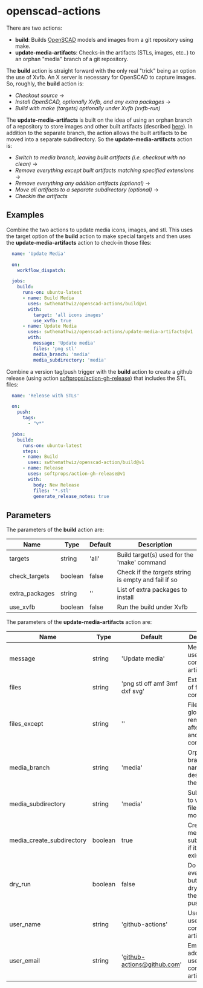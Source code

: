 # openscad-actions

There are two actions:

  - **build**: Builds [OpenSCAD](https://openscad.org) models and images from a git repository using make.
  - **update-media-artifacts**: Checks-in the artifacts (STLs, images, etc..) to an
    orphan "media" branch of a git repository.

The **build** action is straight forward with the only real "trick" being an option the use
of Xvfb. An X server is necessary for OpenSCAD to capture images. So, roughly, the **build**
action is:

  - *Checkout source* &rarr;
  - *Install OpenSCAD, optionally Xvfb, and any extra packages* &rarr;
  - *Build with make (targets) optionally under Xvfb (xvfb-run)*

The **update-media-artifacts** is built on the idea of using an orphan branch of a repository
to store images and other built artifacts (described [here](https://medium.com/@minamimunakata/how-to-store-images-for-use-in-readme-md-on-github-9fb54256e951)).
In addition to the separate branch, the action allows the built artifacts to be
moved into a separate subdirectory. So the **update-media-artifacts** action is:

  - *Switch to media branch, leaving built artifacts (i.e. checkout with no clean)* &rarr;
  - *Remove everything except built artifacts matching specified extensions* &rarr;
  - *Remove everything any addition artifacts (optional)* &rarr;
  - *Move all artifacts to a separate subdirectory (optional)* &rarr;
  - *Checkin the artifacts*

## Examples

Combine the two actions to update media icons, images, and stl. This uses the target
option of the **build** action to make special targets and then uses the **update-media-artifacts**
action to check-in those files:

```yaml
  name: 'Update Media'

  on:
    workflow_dispatch: 

  jobs:
    build:
      runs-on: ubuntu-latest
      - name: Build Media
        uses: swthemathwiz/openscad-actions/build@v1
        with:
          target: 'all icons images'
          use_xvfb: true
      - name: Update Media
        uses: swthemathwiz/openscad-actions/update-media-artifacts@v1
        with:
          message: 'Update media'
          files: 'png stl'
          media_branch: 'media'
          media_subdirectory: 'media'
```

Combine a version tag/push trigger with the **build** action to create a github
release (using action [softprops/action-gh-release](https://github.com/softprops/action-gh-release))
that includes the STL files: 

```yaml
  name: 'Release with STLs'

  on:
    push:
      tags:
        - "v*"

  jobs:
    build:
      runs-on: ubuntu-latest
      steps:
      - name: Build
        uses: swthemathwiz/openscad-action/build@v1
      - name: Release
        uses: softprops/action-gh-release@v1
        with:
          body: New Release
          files: '*.stl'
          generate_release_notes: true
```

## Parameters

The parameters of the **build** action are:

| Name                      | Type    | Default        | Description                                                    |
| ------------------------- | ------- | -------------- | -------------------------------------------------------------- |
| targets                   | string  | 'all'          | Build target(s) used for the 'make' command                    |
| check\_targets            | boolean | false          | Check if the _targets_ string is empty and fail if so          |
| extra\_packages           | string  | ''             | List of extra packages to install                              |
| use\_xvfb                 | boolean | false          | Run the build under Xvfb                                       |

The parameters of the **update-media-artifacts** action are:

| Name                        | Type    | Default                       | Description                                                 |
| --------------------------- | ------- | ----------------------------- | ----------------------------------------------------------- |
| message                     | string  | 'Update media'                | Message used when committing artifacts                      |
| files                       | string  | 'png stl off amf 3mf dxf svg' | Extensions of files to be committed                         |
| files\_except               | string  | ''                            | Files (or glob) to be removed after build and before commit |
| media\_branch               | string  | 'media'                       | Orphan branch name (as described in the article)            |
| media\_subdirectory         | string  | 'media'                       | Subdirectory to which all files are moved                   |
| media\_create\_subdirectory | boolean | true                          | Create the media subdirectory if it doesn't exist           |
| dry\_run                    | boolean | false                         | Do everything but use --dry-run on the final push           |
| user\_name                  | string  | 'github-actions'              | User name used when committing artifacts                    |
| user\_email                 | string  | 'github-actions@github.com'   | Email address used when committing artifacts                |
